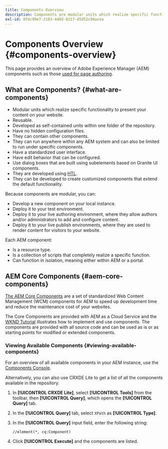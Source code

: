 ```yaml
---
title: Components Overview
description: Components are modular units which realize specific functionality to present your content on your website
exl-id: 0fdc99e7-2103-448d-8217-d5d52c94acea
---
```

# Components Overview {#components-overview}

This page provides an overview of Adobe Experience Manager (AEM) components such as those [used for page authoring](/help/sites-cloud/authoring/fundamentals/components.md).

## What are Components? {#what-are-components}

* Modular units which realize specific functionality to present your content on your website.
* Reusable.
* Developed as self-contained units within one folder of the repository.
* Have no hidden configuration files.
* They can contain other components.
* They can run anywhere within any AEM system and can also be limited to run under specific components.
* Have a standardized user interface.
* Have edit behavior that can be configured.
* Use dialog boxes that are built using subelements based on Granite UI components.
* They are developed using [HTL](https://experienceleague.adobe.com/docs/experience-manager-htl/content/overview.html).
* They can be developed to create customized components that extend the default functionality.

Because components are modular, you can:

* Develop a new component on your local instance.
* Deploy it to your test environment.
* Deploy it to your live authoring environment, where they allow authors and/or administrators to add and configure content.
* Deploy it to your live publish environments, where they are used to render content for visitors to your website.

Each AEM component:

* Is a resource type.
* Is a collection of scripts that completely realize a specific function.
* Can function in isolation, meaning either within AEM or a portal.

## AEM Core Components {#aem-core-components}

[The AEM Core Components](https://experienceleague.adobe.com/docs/experience-manager-core-components/using/introduction.html) are a set of standardized Web Content Management (WCM) components for AEM to speed up development time and reduce the maintenance cost of your websites.

The Core Components are provided with AEM as a Cloud Service and the [WKND Tutorial](/help/implementing/developing/introduction/develop-wknd-tutorial.md) illustrates how to implement and use components. The components are provided with all source code and can be used as is or as starting points for modified or extended components.

### Viewing Available Components {#viewing-available-components}

For an overview of all available components in your AEM instance, use the [Components Console](/help/sites-cloud/authoring/features/components-console.md).

Alternatively, you can also use CRXDE Lite to get a list of all the components available in the repository.

1. In **[!UICONTROL CRXDE Lite]**, select **[!UICONTROL Tools]** from the toolbar, then **[!UICONTROL Query]**, which opens the **[!UICONTROL Query]** tab.

1. In the **[!UICONTROL Query]** tab, select `XPath` as **[!UICONTROL Type]**.

1. In the **[!UICONTROL Query]** input field, enter the following string:

   `//element(*, cq:Component)`

1. Click **[!UICONTROL Execute]** and the components are listed.
